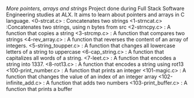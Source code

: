 *More pointers, arrays and strings*
Project done during Full Stack Software Engineering studies at ALX. It aims to learn about pointers and arrays in C language.
<0-strcat.c> : Concatenates two strings
<1-strncat.c> :Concatenates two strings, using n bytes from src
<2-strncpy.c> : A function that copies a string
<3-strcmp.c> : A function that compares two strings
<4-rev_array.c> : A function that reverses the content of an array of integers.
<5-string_toupper.c> : A function that changes all lowercase letters of a string to uppercase
<6-cap_string.c> : A function that capitalizes all words of a string.
<7-leet.c> : A function that encodes a string into 1337.
<8-rot13.c> : A function that encodes a string using rot13
<100-print_number.c> : A function that prints an integer
<101-magic.c> : A function that	changes the value of an index of an integer array
<102-infinite_add.c> : A function that adds two numbers
<103-print_buffer.c> : A function that prints a buffer
